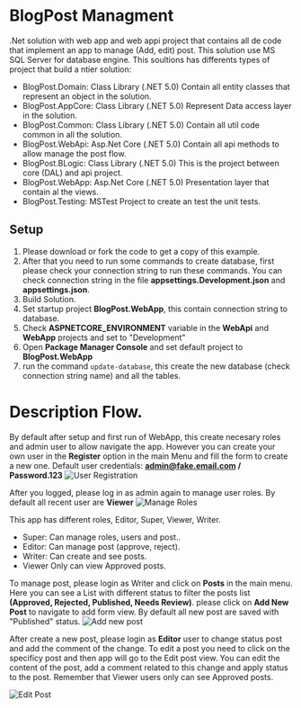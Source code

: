
# BlogPost Managment
.Net solution with web app and web appi project that contains all de code that implement an app to manage (Add, edit) post. This solution use MS SQL Server for database engine.
This soultions has differents types of project that build a ntier solution:

 - BlogPost.Domain: Class Library (.NET 5.0) Contain all entity classes that represent an object in the solution.
 - BlogPost.AppCore: Class Library (.NET 5.0) Represent Data access layer in the solution.
 - BlogPost.Common: Class Library (.NET 5.0) Contain all util code common in all the solution.
 - BlogPost.WebApi: Asp.Net Core (.NET 5.0) Contain all api methods to allow manage the post flow.
 - BlogPost.BLogic: Class Library (.NET 5.0) This is the project between core (DAL) and api project.
 - BlogPost.WebApp: Asp.Net Core (.NET 5.0) Presentation layer that contain al the views.
 - BlogPost.Testing: MSTest Project to create an test the unit tests.


## Setup
 1. Please download or fork the code to get a copy of this example.
 2. After that you need to run some commands to create database, first
    please check your connection string to run these commands. You can
    check connection string in the file **appsettings.Development.json**
    and **appsettings.json**.
3. Build Solution.
4. Set startup project **BlogPost.WebApp**, this contain connection string to database.
5. Check **ASPNETCORE_ENVIRONMENT** variable in the **WebApi** and **WebApp** projects and set to "Development"
6. Open **Package Manager Console** and set default project to **BlogPost.WebApp**
7. run the command `update-database`, this create the new database (check connection string name) and all the tables.


# Description Flow.
By default after setup and first run of WebApp, this create necesary roles and admin user to allow navigate the app. However you can create your own user in the **Register** option in the main Menu and fill the form to create a new one.
Default user credentials: **admin@fake.email.com / Password.123**
![User Registration](https://i.imgur.com/Hv4KNjT.png)

After you logged, please log in as admin again to manage user roles. By default all recent user are **Viewer**
![Manage Roles](https://i.imgur.com/aRdyIgd.png)

This app has different roles, Editor, Super, Viewer, Writer.

 - Super: Can manage roles, users and post..
 - Editor: Can manage post (approve, reject).
 - Writer: Can create and see posts.
 - Viewer Only can view Approved posts.

To manage post, please login as Writer and click on **Posts** in the main menu. Here you can see a List with different status to filter the posts list **(Approved, Rejected, Published, Needs Review)**.
please click on **Add New Post** to navigate to add form view. By default all new post are saved with "Published" status.
![Add new post](https://i.imgur.com/Dlqhqaz.png)

After create a new post, please login as **Editor** user to change status post and add the comment of the change. To edit a post you need to click on the specificy post and then app will go to the Edit post view.
You can edit the content of the post, add a comment related to this change and apply status to the post. Remember that Viewer users only can see Approved posts.

![Edit Post](https://i.imgur.com/9gIQNdY.png)

